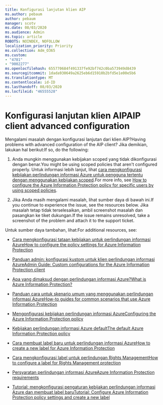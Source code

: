 ```yaml
---
title: Konfigurasi lanjutan klien AIP
ms.author: pebaum
author: pebaum
manager: scotv
ms.date: 08/03/2020
ms.audience: Admin
ms.topic: article
ROBOTS: NOINDEX, NOFOLLOW
localization_priority: Priority
ms.collection: Adm_O365
ms.custom:
- "4781"
- "9002277"
ms.openlocfilehash: 655770684f491337fe92bf742c0ba573949d8439
ms.sourcegitcommit: 1dada930649a2625eb6d15910b2bfd5e1e00e5b6
ms.translationtype: MT
ms.contentlocale: id-ID
ms.lasthandoff: 08/03/2020
ms.locfileid: "46555528"
---
```

# <a name="aip-client-advanced-configuration"></a><span data-ttu-id="6a200-102">Konfigurasi lanjutan klien AIP</span><span class="sxs-lookup"><span data-stu-id="6a200-102">AIP client advanced configuration</span></span>

<span data-ttu-id="6a200-103">Mengalami masalah dengan konfigurasi lanjutan dari klien AIP?</span><span class="sxs-lookup"><span data-stu-id="6a200-103">Having problems with advanced configuration of the AIP client?</span></span> <span data-ttu-id="6a200-104">Jika demikian, lakukan hal berikut:</span><span class="sxs-lookup"><span data-stu-id="6a200-104">If so, do the following:</span></span>

1. <span data-ttu-id="6a200-105">Anda mungkin menggunakan kebijakan scoped yang tidak dikonfigurasi dengan benar.</span><span class="sxs-lookup"><span data-stu-id="6a200-105">You might be using scoped policies that aren't configured properly.</span></span> <span data-ttu-id="6a200-106">Untuk informasi lebih lanjut, lihat [cara mengkonfigurasi kebijakan perlindungan informasi Azure untuk pengguna tertentu dengan menggunakan kebijakan scoped](https://docs.microsoft.com/azure/information-protection/configure-policy-scope).</span><span class="sxs-lookup"><span data-stu-id="6a200-106">For more info, see [How to configure the Azure Information Protection policy for specific users by using scoped policies](https://docs.microsoft.com/azure/information-protection/configure-policy-scope).</span></span>

2. <span data-ttu-id="6a200-107">Jika Anda masih mengalami masalah, lihat sumber daya di bawah ini.</span><span class="sxs-lookup"><span data-stu-id="6a200-107">If you continue to experience the issue, see the resources below.</span></span> <span data-ttu-id="6a200-108">Jika masalah tetap tidak terselesaikan, ambil screenshot masalah dan pasangkan ke tiket dukungan.</span><span class="sxs-lookup"><span data-stu-id="6a200-108">If the issue remains unresolved,  take a screenshot of the problem and attach it to the support ticket.</span></span>

<span data-ttu-id="6a200-109">Untuk sumber daya tambahan, lihat:</span><span class="sxs-lookup"><span data-stu-id="6a200-109">For additional resources, see:</span></span>

- [<span data-ttu-id="6a200-110">Cara mengkonfigurasi tataan kebijakan untuk perlindungan informasi Azure</span><span class="sxs-lookup"><span data-stu-id="6a200-110">How to configure the policy settings for Azure Information Protection</span></span>](https://docs.microsoft.com/azure/information-protection/configure-policy-settings)  
    
- [<span data-ttu-id="6a200-111">Panduan admin: konfigurasi kustom untuk klien perlindungan informasi Azure</span><span class="sxs-lookup"><span data-stu-id="6a200-111">Admin Guide: Custom configurations for the Azure Information Protection client</span></span>](https://docs.microsoft.com/azure/information-protection/rms-client/client-admin-guide-customizations)  
    
- [<span data-ttu-id="6a200-112">Apa yang dimaksud dengan perlindungan informasi Azure?</span><span class="sxs-lookup"><span data-stu-id="6a200-112">What is Azure Information Protection?</span></span>](https://docs.microsoft.com/azure/information-protection/what-is-information-protection)  
    
- [<span data-ttu-id="6a200-113">Panduan cara untuk skenario umum yang menggunakan perlindungan informasi Azure</span><span class="sxs-lookup"><span data-stu-id="6a200-113">How-to guides for common scenarios that use Azure Information Protection</span></span>](https://docs.microsoft.com/azure/information-protection/how-to-guides)  
    
- [<span data-ttu-id="6a200-114">Mengonfigurasi kebijakan perlindungan informasi Azure</span><span class="sxs-lookup"><span data-stu-id="6a200-114">Configuring the Azure Information Protection policy</span></span>](https://docs.microsoft.com/azure/information-protection/deploy-use/configure-policy)  
    
- [<span data-ttu-id="6a200-115">Kebijakan perlindungan informasi Azure default</span><span class="sxs-lookup"><span data-stu-id="6a200-115">The default Azure Information Protection policy</span></span>](https://docs.microsoft.com/azure/information-protection/deploy-use/configure-policy-default)  
    
- [<span data-ttu-id="6a200-116">Cara membuat label baru untuk perlindungan informasi Azure</span><span class="sxs-lookup"><span data-stu-id="6a200-116">How to create a new label for Azure Information Protection</span></span>](https://docs.microsoft.com/azure/information-protection/deploy-use/configure-policy-new-label)  
    
- [<span data-ttu-id="6a200-117">Cara mengkonfigurasi label untuk perlindungan Rights Management</span><span class="sxs-lookup"><span data-stu-id="6a200-117">How to configure a label for Rights Management protection</span></span>](https://docs.microsoft.com/azure/information-protection/deploy-use/configure-policy-protection)  
    
- [<span data-ttu-id="6a200-118">Persyaratan perlindungan informasi Azure</span><span class="sxs-lookup"><span data-stu-id="6a200-118">Azure Information Protection requirements</span></span>](https://docs.microsoft.com/azure/information-protection/get-started/requirements)

- [<span data-ttu-id="6a200-119">Tutorial: mengkonfigurasi pengaturan kebijakan perlindungan informasi Azure dan membuat label baru</span><span class="sxs-lookup"><span data-stu-id="6a200-119">Tutorial: Configure Azure Information Protection policy settings and create a new label</span></span>](https://docs.microsoft.com/azure/information-protection/get-started/infoprotect-quick-start-tutorial)